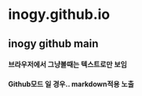 # inogy.github.io

## inogy github main 

#### 브라우저에서 그냥볼때는 텍스트로만 보임
#### Github모드 일 경우.. markdown적용 노출
